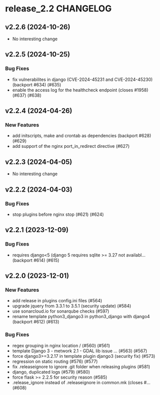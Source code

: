 # release_2.2 CHANGELOG

## v2.2.6 (2024-10-26)

- No interesting change

## v2.2.5 (2024-10-25)

### Bug Fixes

- fix vulnerabilites in django (CVE-2024-45231 and CVE-2024-45230) (backport #634) (#635)
- enable the access log for the healthcheck endpoint (closes #1958) (#637) (#638)

## v2.2.4 (2024-04-26)

### New Features

- add initscripts, make and crontab as dependencies (backport #628) (#629)
- add support of the nginx port_in_redirect directive (#627)

## v2.2.3 (2024-04-05)

- No interesting change

## v2.2.2 (2024-04-03)

### Bug Fixes

- stop plugins before nginx stop (#621) (#624)

## v2.2.1 (2023-12-09)

### Bug Fixes

- requires django<5 (django 5 requires sqlite >= 3.27 not availabl… (backport #614) (#615)

## v2.2.0 (2023-12-01)

### New Features

- add release in plugins config.ini files (#564)
- upgrade jquery from 3.3.1 to 3.5.1 (security update) (#584)
- use sonarcloud.io for sonarqube checks (#597)
- rename template python3_django3 in python3_django with django4 (backport #612) (#613)

### Bug Fixes

- regex grouping in nginx location / (#560) (#561)
- template Django 3 - metwork 2.1 - GDAL lib issue ... (#563) (#567)
- force django3>=3.2.17 in template plugin django3 (security fix) (#573)
- regression on static routing (#576) (#577)
- fix .releaseignore to ignore .git folder when releasing plugins (#581)
- django, duplicated logs (#579) (#580)
- force flask >= 2.2.5 for security reason (#585)
- .release_ignore instead of .releaseignore in common.mk (closes #… (#608)


